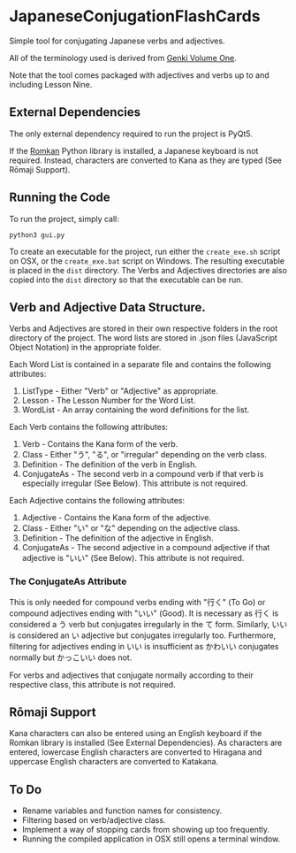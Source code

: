 # JapaneseConjugationFlashCards
Simple tool for conjugating Japanese verbs and adjectives.

All of the terminology used is derived from [Genki Volume One](http://genki.japantimes.co.jp/index_en).

Note that the tool comes packaged with adjectives and verbs up to and including Lesson Nine.

## External Dependencies
The only external dependency required to run the project is PyQt5.

If the [Romkan](https://pypi.python.org/pypi/romkan) Python library is installed, a Japanese keyboard is not required. Instead, characters are converted to Kana as they are typed (See Rōmaji Support).

## Running the Code
To run the project, simply call:
```
python3 gui.py
```

To create an executable for the project, run either the `create_exe.sh` script on OSX, or the `create_exe.bat` script on Windows. The resulting executable is placed in the `dist` directory. The Verbs and Adjectives directories are also copied into the `dist` directory so that the executable can be run.

## Verb and Adjective Data Structure.
Verbs and Adjectives are stored in their own respective folders in the root directory of the project. The word lists are stored in .json files (JavaScript Object Notation) in the appropriate folder.

Each Word List is contained in a separate file and contains the following attributes:
1. ListType - Either "Verb" or "Adjective" as appropriate.
2. Lesson - The Lesson Number for the Word List.
3. WordList - An array containing the word definitions for the list.

Each Verb contains the following attributes:
1. Verb - Contains the Kana form of the verb.
2. Class - Either "う", "る", or "irregular" depending on the verb class.
3. Definition - The definition of the verb in English.
4. ConjugateAs - The second verb in a compound verb if that verb is especially irregular (See Below). This attribute is not required.

Each Adjective contains the following attributes:
1. Adjective - Contains the Kana form of the adjective.
2. Class - Either "い" or "な" depending on the adjective class.
3. Definition - The definition of the adjective in English.
4. ConjugateAs - The second adjective in a compound adjective if that adjective is "いい" (See Below). This attribute is not required.

### The ConjugateAs Attribute
This is only needed for compound verbs ending with "行く" (To Go) or compound adjectives ending with "いい" (Good). It is necessary as 行く is considered a う verb but conjugates irregularly in the て form. Similarly, いい is considered an い adjective but conjugates irregularly too. Furthermore, filtering for adjectives ending in いい is insufficient as かわいい conjugates normally but かっこいい does not.

For verbs and adjectives that conjugate normally according to their respective class, this attribute is not required.

## Rōmaji Support
Kana characters can also be entered using an English keyboard if the Romkan library is installed (See External Dependencies). As characters are entered, lowercase English characters are converted to Hiragana and uppercase English characters are converted to Katakana.

## To Do
- Rename variables and function names for consistency.
- Filtering based on verb/adjective class.
- Implement a way of stopping cards from showing up too frequently.
- Running the compiled application in OSX still opens a terminal window.

